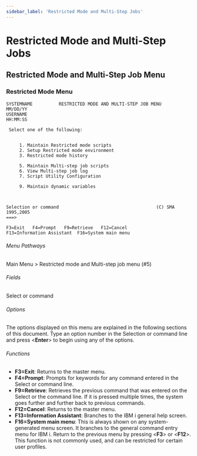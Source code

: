 ```yaml
---
sidebar_label: 'Restricted Mode and Multi-Step Jobs'
---
```

# Restricted Mode and Multi-Step Jobs

## Restricted Mode and Multi-Step Job Menu

### Restricted Mode Menu
```
SYSTEMNAME          RESTRICTED MODE AND MULTI-STEP JOB MENU           MM/DD/YY 
USERNAME                                                              HH:MM:SS 
                                                                               
 Select one of the following:                                                  
                                                                               
                                                                               
     1. Maintain Restricted mode scripts                                       
     2. Setup Restricted mode environment                                      
     3. Restricted mode history                                                
                                                                               
     5. Maintain Multi-step job scripts                                        
     6. View Multi-step job log                                                
     7. Script Utility Configuration                                           
                                                                               
     9. Maintain dynamic variables                                             
                                                                               
                                                                               
                                                                               
Selection or command                                     (C) SMA 1995,2005     
===>                                                                           
                                                                               
F3=Exit   F4=Prompt   F9=Retrieve   F12=Cancel                                 
F13=Information Assistant  F16=System main menu                                
```

###### Menu Pathways

Main Menu \> Restricted mode and Multi-step job menu (\#5)

###### Fields

Select or command

###### Options

The options displayed on this menu are explained in the following
sections of this document. Type an option number in the Selection or
command line and press <**Enter**> to begin using any of the options.

###### Functions

- **F3=Exit**: Returns to the master menu.
- **F4=Prompt**: Prompts for keywords for any command entered in the
    Select or command line.
- **F9=Retrieve**: Retrieves the previous command that was entered on
    the Select or the command line. If it is pressed multiple times, the
    system goes further and further back to previous commands.
- **F12=Cancel**: Returns to the master menu.
- **F13=Information Assistant**: Branches to the IBM i general help
    screen.
- **F16=System main menu**: This is always shown on any
    system-generated menu screen. It branches to the general command
    entry menu for IBM i. Return to the previous menu by pressing
    <**F3**> or <**F12**>. This function is not commonly used, and
    can be restricted for certain user profiles.